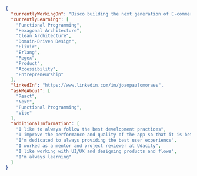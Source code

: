 ```json
{
  "currentlyWorkingOn": "Disco building the next generation of E-commerce and the Natulium platform",
  "currentlyLearning": [
    "Functional Programming",
    "Hexagonal Architecture",
    "Clean Architecture",
    "Domain-Driven Design",
    "Elixir",
    "Erlang",
    "Regex",
    "Product",
    "Accessibility",
    "Entrepreneurship"
  ],
  "linkedIn": "https://www.linkedin.com/in/joaopaulomoraes",
  "askMeAbout": [
    "React",
    "Next",
    "Functional Programming",
    "Vite"
  ],
  "additionalInformation": [
    "I like to always follow the best development practices",
    "I improve the performance and quality of the app so that it is better every day",
    "I'm dedicated to always providing the best user experience",
    "I worked as a mentor and project reviewer at Udacity",
    "I like working with UI/UX and designing products and flows",
    "I'm always learning"
  ]
}
```

<!--
**joaopaulomoraes/joaopaulomoraes** is a ✨ _special_ ✨ repository because its `README.md` (this file) appears on your GitHub profile.

Here are some ideas to get you started:

- 🔭 I’m currently working on ...
- 🌱 I’m currently learning ...
- 👯 I’m looking to collaborate on ...
- 🤔 I’m looking for help with ...
- 💬 Ask me about ...
- 📫 How to reach me: ...
- 😄 Pronouns: ...
- ⚡ Fun fact: ...
-->
